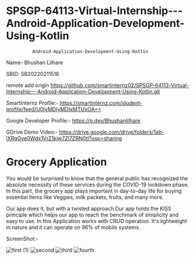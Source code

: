 # SPSGP-64113-Virtual-Internship---Android-Application-Development-Using-Kotlin

              Android-Application-Development-Using-Kotlin

Name- Bhushan Lilhare

SBID: SB20220211518

remote add origin https://github.com/smartinternz02/SPSGP-64113-Virtual-Internship---Android-Application-Development-Using-Kotlin.git

SmartInternz Profile:- https://smartinternz.com/student-profile/feed/U0IyMDIyMDIxMTUxOA==

Google Developer Profile:- https://g.dev/Bhushanlilhare

GDrive Demo Video:- https://drive.google.com/drive/folders/1ab-lXRqGve0Wdx1VrZ1kjw7Zl7ZRN0tl?usp=sharing

# Grocery Application

You would be surprised to know that the general public has recognized the absolute necessity of these services during the COVID-19 lockdown phase. In this part, the grocery app plays important in day-to-day life for buying essential items like Veggies, milk packets, fruits, and many more.

Our app does it, but with a twisted approach.Our app holds the KISS principle which helps our app to reach the benchmark of simplicity and easy to use. In this Application works with CRUD operation. It's lightweight in nature and it can operate on 96% of mobile systems.

ScreenShot:-

![first (1)](https://user-images.githubusercontent.com/58482473/192151967-4cc1fe4d-8a4c-46e8-843e-50f2fe4a0295.png)
![second](https://user-images.githubusercontent.com/58482473/192151988-4915d422-b541-4d16-be2a-15fac50ed455.png)
![third](https://user-images.githubusercontent.com/58482473/192151923-9c2faf76-43e8-4fa5-84e9-e3d3b391ded9.png)
![fourth](https://user-images.githubusercontent.com/58482473/192151999-a801ff33-8661-4789-b813-7b4b1d7dca14.png)





